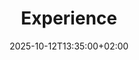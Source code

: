 ---
title: "Experience"
date: 2025-10-12T13:35:00+02:00
draft: false
menu: "main"
layout: "experience"
---
